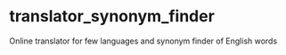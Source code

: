# translator_synonym_finder
Online translator for few languages and synonym finder of English words
